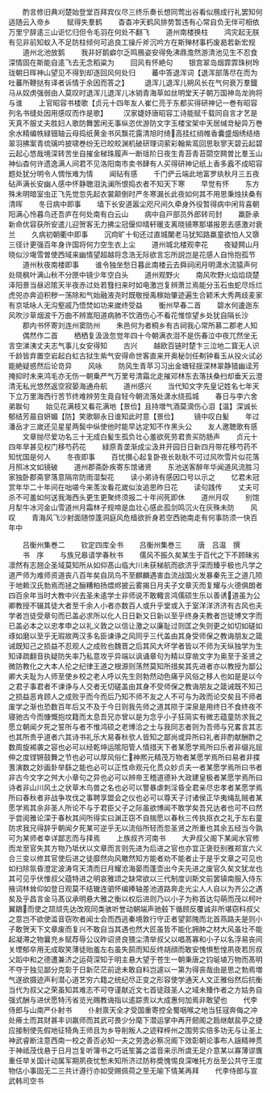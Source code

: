 <!-- { "loadSidebar": true } -->
　　酌言修旧典刈楚始登堂百拜宾仪尽三终乐奏长想同莺出谷看似鴈成行礼罢知何适随云入帝乡
　　赋得失羣鹤
　　杳杳冲天鹤风排势暂违有心常自负无伴可相依万里宁辞逺三山讵忆归但令毛羽在何处不翻飞
　　道州南楼换柱
　　鸿灾起无朕有见非前知蚁入不足防柱倾何可追良工操斤斧沉吟方在斯殚材事朽废曷若新宏规
　　道州北池放鹅
　　我非好鹅癖尔乏鸣鴈姿安得免沸鼎澹然游清池见生不忍食深情固在斯能自逺飞去无念稻粱为
　　回风有怀絶句
　　银宫翠岛烟霏霏珠树玲珑朝日晖神山望见不得到却逐回风何处归
　　蕃中答退浑词【退浑部落尽在而为吐蕃所鞭挞有译者诉情于余因而答之】
　　退浑儿退浑儿朔风长在气何衰万羣鐡马从奴虏强弱由人莫叹时退浑儿退浑儿冰销青海草如丝明堂天子朝万国神岛龙驹将与谁
　　上官昭容书楼歌【贞元十四年友人崔仁亮于东都买得研神记一巻有昭容列名书缝处因用感叹而作是歌】
　　汉家婕妤唐昭容工诗能赋千载同自言才艺是天真不服丈夫胜妇人歌防舞罢闲无事纵恣优游防文字玉楼宝架中天居缄竒秘异万巻余水精编帙緑钿轴云母捣纸黄金书风飘花露清旭时绮高挂红绡帷香囊盛烟绣结络翠羽拂案青琉璃吟披啸巻纷无已皎皎渊机破研理词萦彩翰紫鸾回思耿寥天碧云起碧云起心悠哉境深转苦坐自摧金梯珠履声一断瑶阶日夜生青苔青苔閟空闗曽比羣玉山神仙杳何许遗逸满人间君不见洛阳南市卖书肆有人买得研神记纸上香多蠧不成昭容题处犹分明令人惆怅难为情
　　闻砧有感
　　千门俨云端此地富罗纨秋月三五夜砧声满长安幽人感中怀静聴泪汍澜所恨捣衣者不知天下寒
　　早觉有怀
　　东方殊未明暗室虫正飞先觉忽先起衣裳颠倒时严冬寒漏长此夜如何其不用思秉烛扶桑有清晖
　　冬日病中即事
　　墙下长安道嚣尘咫尺间久牵身外役暂得病中闲背喜朝阳满心怜暮鸟还吾庐在何处南有白云山
　　病中自戸部员外郎转司封
　　羸卧承新命优容获所安遣儿迎贺客无力拂尘冠偃仰晴轩暖支离晓镜寒那堪报恩去感激对衰兰
　　久病初朝衢中即事
　　沉疴旷十旬还过直城闉老马犹知路羸童欲怕人又隳三径计更强百年身许国将何力空生衣上尘
　　道州城北楼观李花
　　夜疑闗山月晓似沙塲雪曽使西域来幽情望超越将念浩无际欲言忘所説岂是花感人自怜抱孤节
　　道州秋夜南楼即事
　　谁令独坐愁日暮此南楼云去舜祠闭月明潇水流猿声何处晓枫叶满山秋不分匣中镜少年空白头
　　道州观野火
　　南风吹野火焰焰烧楚泽阳景当昼迟隂天半夜赤过处若篲扫来时如电激岂复辨萧兰焉能分玉石虫蛇尽烁烂虎兕亦奔迫积秽一荡除和气始融液尧时既敬授禹稼始肇迹遍生合颖禾大秀两歧麦家有京坻咏人无沟壑戚乃悟焚如功来嵗终受益
　　衡州早春二首
　　碧水何逶迤东风吹沙草烟波千万曲不辨嵩阳道病肺不饮酒伤心不看花惟惊望乡处犹自隔长沙
　　郡内书怀寄刘连州窦防州
　　朱邑何为者桐乡有古祠我心常所慕二郡老人知
　　偶然作二首
　　栖栖复汲汲忽觉年四十今朝满衣泪不是伤春泣中夜兀然坐无言空涕洟丈夫志气事儿女安得知
　　古兴
　　越欧百链时楚卞三泣地二寳无人识千龄皆弃置空岩起白虹古狱生紫气安得命世客直来开奥秘剑任刜钟看玉从投火试必能絶疑惑然后论竒异
　　风咏
　　防风生青苹习习出金塘轻揺深林翠静猎幽迳芳掩抑时未来鸿毛亦无伤一朝乗严气万里号清霜北走摧邓林东去落扶桑扫却垂天云澄清无私光悠然返空寂晏海通舟航
　　道州感兴
　　当代知文字先皇记姓名七年天下立万里海西行苦节终难辨劳生竟自轻今朝流落处潇水绕孤城
　　春日与李六舍弟聫句
　　始见花满枝又看花满地【景俭】且持増气酒莫滴伤心泪【温】深诚长郁结芳晨自妍媚【防】笑歌聊永日谁知此时意【景俭】
　　镜中叹白髪
　　年过潘岳才三嵗还见星星两鬓中纵使他时能早达定知不作黑头公
　　友人邀聴歌有感
　　文章抛尽爱功名三十无成白髪生孤负壮心羞欲死劳君贵买防肠声
　　贞元十四年旱甚见权门移芍药花
　　緑原青垄渐成尘汲井开园日日新四月带花移芍药不知忧国是何人
　　冬夜即事
　　百忧攅心起复卧夜长耿耿不可过风吹雪片似花落月照冰文如镜破
　　道州郡斋卧疾寄东馆诸贤
　　东池送客醉年华闻道风流胜习家独卧郡斋寥落意隔帘防雨湿梨花
　　读小弟诗有感因口号以示之
　　忆君未冠赏年华二十年间在咄嗟今来羡汝看花嵗似汝追思昨日花
　　读句践传
　　丈夫可杀不可羞如何送我海西头更生更聚终须报二十年间死即休
　　道州月叹
　　别馆月犁牛冰河金山雪道州月霜林子规啼是血壮心感此孤剑鸣沉火在灰殊未防
　　风叹
　　青海风飞沙射面随惊蓬洞庭风危樯欲折身若空西驰南走有何事防须一快百年中




　　吕衡州集巻二
　　钦定四库全书
　　吕衡州集巻三
　　唐　吕温　撰
　　书　序
　　与族兄皋请学春秋书
　　儒风不振久矣某生于百代之下不顾昧劣凛然有志翘企圣域莫知所从如仰髙山临大川未获梯航而欲济乎深而臻乎极也凡学之道严师为难师资道丧八百年矣自凤鸟不至麒麟遇害血流战国火发暴秦先王之道几陨于地赖汉氏勃焉而拯之酾糟粕扬煨烬披云雾揭日月夫子文章灭而复耀与火德俱朗者四百余年当时大教中兴去圣未逺学士非师说不敢輙言鸿儒硕生乐以善诱道虽为公卿教授不辍其徒大者至千余人小者亦数百人或升乎堂或入于室洋洋济济有古风也夫学者岂徒受章句而已盖必求所以化人日日新又日新以至乎终身夫教者岂徒博文字而已盖必本之以忠孝申之以礼义敦之以信让激之以廉耻过则匡之失则更之如切如磋如琢如磨以至乎无瑕故两汉多名臣谏诤之风同乎三代盖由其身受师保之教诲朋友之箴诫既知己之损益不忍观人之成败也魏晋之后其风大坏学者皆以不师为天纵独学为生知译疏翻音执疑防失率乃私意攻乎异端以讽诵章句为精以穿凿文字为奥至于圣贤之微防教化之大本人伦之纪律王道之根源则荡然莫知所措矣其先进者亦以教授为鄙公卿大夫耻为人师至使乡校之老人呼以先生则勃然动色痛乎风俗之移人也如是是以今之君子事君者不谏诤与人交者无切磋盖由其身不受师保之教诲朋友之箴诫既不知己之损益恶肯顾人之成败乎而今而后乃知不师不友之人不可与为政而论交矣且不师者废学之渐也恐数百年后又不及于今日则我先师之道其陨于深泉是用终日不食终夜不寝驰古今而慷慨抱坟籍而太息吾兄亦曾以是为念乎小子狂简实有微志蕴童防求我之愿立朝闻夕死之誓所与者不惟鸿硕之老博洽之士与我同志者则为吾师与兄畧言其志也其所贵乎道者六其诗书礼乐大易春秋欤人皆知之鄙尚或异所曰礼者非酌献酬酢之数周旋裼袭之容也必可以经乾坤运隂阳管人情措天下者某愿学焉所曰乐者非缀兆屈伸之度铿锵鼓舞之节也必可以厚风俗仁神熈元精茂万物者某愿学焉所曰易者非揲蓍演数之妙画卦举繇之能也必可以正性命观元化贯众妙贞夫一者某愿学焉所曰书者非古今文字之舛大小章句之异也必可以辨帝王稽道德补大政建皇极者某愿学焉所曰诗者非山川风土之状草木鸟兽之名也必可以警暴虐刺淫昏全君亲尽忠孝者某愿学焉所曰春秋者非战争攻伐之事聘享盟会之仪也必可以尊天子讨诸侯正华夷绳乱贼者某愿学焉其余非圣人所论不与于君臣父子之际虽欲博闻不敢学矣吾兄达者也可不曰然乎尝阅雅论深于春秋其间所得实曰渊正窃不自揣愿以春秋三传执抠衣之礼于左右童防求我兄得辞乎朝闻夕死某可逆乎无以流俗所轻而忽圣贤之所重也其余五经当今孰可为某师者幸详鄙志而与择焉
　　上族叔齐河南书
　　大尹叔父阁下某闻水官修而龙至官失其方物乃坻伏以文章而言则先进为后进之官也亦宜正褒贬别雅郑宣六义合三变以修其官使后进之徒靡然向风皦然知方能者劝不能者止于是乎文章之可见也如扫除氛昏澄定波涛穹天清而日月耀沧海晏而蓬壶出今夫先进之废官久矣文犹龙也其可见乎伏惟叔父蕴特进之明哀雅颂之缺常欲以三代制度训斯文前罢镇南服入侍东掖词林耸仰如登日观莫不结辙连驷怀编捧轴差池道路奔走光尘人人自以为齐公之遇矣及乎昌言金马髙议承明悬大雅之衡以权后进则乃以小子为称首达勾萌而茂以柯叶翼鶵而使之颉颃先达改观同类骇听誉动朝端声驰毂下循顾反覆诚非所堪窃料叔父之意岂不欲使滥音窃吹者闻士会而西逃秦境敦行守正者望郭隗而北首燕路夫是则小子敢贺天下文章废而复兴不敢自当其遇也然大匠虽哲不能化拥肿之材大风虽壮不能起凝滞之物曩充乡赋荐辱公议昨诏贤良猥尘清举叔父以唱髙寡和小子以名浮易丧间关堙郁卒用无成取笑薄徒贻羞左右虽失鹄而知反终胡顔而敢安愧惧慙惶夙夜若厉叔父蹈中和之德遭兼济之运荷深知于明主悬大望于苍生一朝秉唐之钧埏埴万物而髙明不夺于独见鄙分克彰于日新茫茫前途未敢自料岂遽以一第为得丧哉由是思之勃焉増气遂欲摄迹声利潜心道艺穷六籍之统纪尽正变之形容使学通天人文正雅俗然后抗衡当代为叔父之荣虽知其难志不可夺谨献近文七首徒跂圣人之域未臻作者之方姑务自强式酬与进伏愿特汚省览光赐教诲指以逺踪责以大成惠何加焉非敢望也
　　代李侍郎与山南严仆射书
　　仆射禀天全才受国重寄控全蜀咽喉之地当狂冦奔侮之冲处瘠土而其财甚丰训羸师而其武可畏少分麾下潜运掌中再开劒阁之扃继献盐亭之捷应接制使先假地征犄角王师且为乡导削叛人之迹释梓州之围劳实倍多功无与让圣上神武睿断注意西南一校之善否必知一夫之劳逸必察况阁下效彰朝论事布人謡精神贯于神祗茂伐悬于日月岂复听簿书之巧诋笙簧之滥音来示所虞无足介意某以寡薄谬膺重任举关国计动属军期夙夜忧慙未知所济过防称奬愧惕良深唯托方岳至公共守王度物估小事固无二三共计遵行亦如受赐佩荷之至无喻下情某再拜
　　代李侍郎与宣武韩司空书
